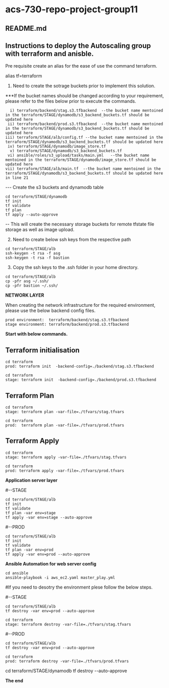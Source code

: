 # acs-730-repo-project-group11


## README.md
## Instructions to deploy the Autoscaling group with terraform and anisble.

Pre requisite
create an alias for the ease of use the command terraform.

alias tf=terraform

1) Need to create the sotrage buckets prior to implement this solution.

***If the bucket names should be changed according to your requirement, please refer to the files below prior to execute the commands.
```
  i) terraform/backend/stag.s3.tfbackend  --the bucket name mentoined in the terraform/STAGE/dynamodb/s3_backend_buckets.tf should be updated here
 ii) terraform/backend/prod.s3.tfbackend  --the bucket name mentoined in the terraform/STAGE/dynamodb/s3_backend_buckets.tf should be updated here
iii) terraform/STAGE/alb/config.tf --the bucket name mentoined in the terraform/STAGE/dynamodb/s3_backend_buckets.tf should be updated here
 iv) terraform/STAGE/dynamodb/image_store.tf
  v) terraform/STAGE/dynamodb/s3_backend_buckets.tf
 vi) ansible/roles/s3_upload/tasks/main.yml   --the bucket name mentoined in the terraform/STAGE/dynamodb/image_store.tf should be updated here
vii) terraform/STAGE/alb/main.tf  --the bucket name mentoined in the terraform/STAGE/dynamodb/s3_backend_buckets.tf should be updated here in line 21

```

--- Create the s3 buckets and dynamodb table

```
cd terraform/STAGE/dynamodb
tf init
tf validate
tf plan
tf apply --auto-approve
```

-- This will create the necessary storage buckets for remote tfstate file storage as well as image upload.


2) Need to create below ssh keys from the respective path

```
cd terraform/STAGE/alb
ssh-keygen -t rsa -f asg
ssh-keygen -t rsa -f bastion
```

3) Copy the ssh keys to the .ssh folder in your home directory.

```
cd terraform/STAGE/alb
cp -pfr asg ~/.ssh/
cp -pfr bastion ~/.ssh/
```

<strong>NETWORK LAYER</strong>

When creating the network infrastructure for the required environment, please use the below backend config files.

```
prod environment:  terraform/backend/stag.s3.tfbackend
stage environment: terraform/backend/prod.s3.tfbackend
```

<strong>Start with below commands.</strong>

Terraform initialisation
-------------------------
```
cd terraform
prod: terraform init  -backend-config=./backend/stag.s3.tfbackend
```
```
cd terraform
stage: terraform init  -backend-config=./backend/prod.s3.tfbackend
```
Terraform Plan
-------------------------
```
cd terraform
stage: terraform plan -var-file=./tfvars/stag.tfvars
```
```
cd terraform
prod:  terraform plan -var-file=./tfvars/prod.tfvars
```
Terraform Apply
--------------------------
```
cd terraform
stage: terraform apply -var-file=./tfvars/stag.tfvars
```
```
cd terraform
prod: terraform apply -var-file=./tfvars/prod.tfvars
```

<strong>Application server layer </strong>

</strong>#--STAGE</strong>
```
cd terraform/STAGE/alb
tf init
tf validate
tf plan -var env=stage
tf apply -var env=stage --auto-approve
```
</strong>#--PROD</strong>
```
cd terraform/STAGE/alb
tf init
tf validate
tf plan -var env=prod
tf apply -var env=prod --auto-approve
```

<strong> Ansible Automation for web server config </strong>

```
cd ansible
ansible-playbook -i aws_ec2.yaml master_play.yml
```

#If you need to desotry the environment plese follow the below steps.

</strong>#--STAGE</strong>
```
cd terraform/STAGE/alb
tf destroy -var env=prod --auto-approve
```
```
cd terraform
stage: terraform destroy -var-file=./tfvars/stag.tfvars
```
</strong>#--PROD</strong>
```
cd terraform/STAGE/alb
tf destroy -var env=prod --auto-approve
```
```
cd terraform
prod: terraform destroy -var-file=./tfvars/prod.tfvars
```
cd terraform/STAGE/dynamodb
tf destroy --auto-approve

**The end**
